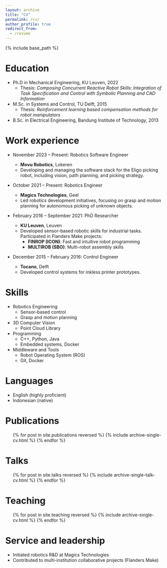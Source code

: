```yaml
---
layout: archive
title: "CV"
permalink: /cv/
author_profile: true
redirect_from:
  - /resume
---
```


{% include base_path %}

Education
======
* Ph.D in Mechanical Engineering, KU Leuven, 2022  
  * Thesis: *Composing Concurrent Reactive Robot Skills: Integration of Task Specification and Control with Symbolic Planning and CAD Information*
* M.Sc. in Systems and Control, TU Delft, 2015  
  * Thesis: *Reinforcement learning based compensation methods for robot manipulators*
* B.Sc. in Electrical Engineering, Bandung Institute of Technology, 2013

Work experience
======
* November 2023 – Present: Robotics Software Engineer  
  * **Movu Robotics**, Lokeren  
  * Developing and managing the software stack for the Eligo picking robot, including vision, path planning, and picking strategy.

* October 2021 – Present: Robotics Engineer  
  * **Magics Technologies**, Geel  
  * Led robotics development initiatives, focusing on grasp and motion planning for autonomous picking of unknown objects.

* February 2016 – September 2021: PhD Researcher  
  * **KU Leuven**, Leuven  
  * Developed sensor-based robotic skills for industrial tasks. Participated in Flanders Make projects:  
    * **FINROP (ICON)**: Fast and intuitive robot programming  
    * **MULTIROB (SBO)**: Multi-robot assembly skills

* December 2015 – February 2016: Control Engineer  
  * **Tocano**, Delft  
  * Developed control systems for inkless printer prototypes.

Skills
======
* Robotics Engineering
  * Sensor-based control
  * Grasp and motion planning
* 3D Computer Vision
  * Point Cloud Library
* Programming
  * C++, Python, Java
  * Embedded systems, Docker
* Middleware and Tools
  * Robot Operating System (ROS)
  * Git, Docker

Languages
======
* English (highly proficient)
* Indonesian (native)

Publications
======
  <ul>{% for post in site.publications reversed %}
    {% include archive-single-cv.html %}
  {% endfor %}</ul>

Talks
======
  <ul>{% for post in site.talks reversed %}
    {% include archive-single-talk-cv.html  %}
  {% endfor %}</ul>

Teaching
======
  <ul>{% for post in site.teaching reversed %}
    {% include archive-single-cv.html %}
  {% endfor %}</ul>

Service and leadership
======
* Initiated robotics R&D at Magics Technologies
* Contributed to multi-institution collaborative projects (Flanders Make)
